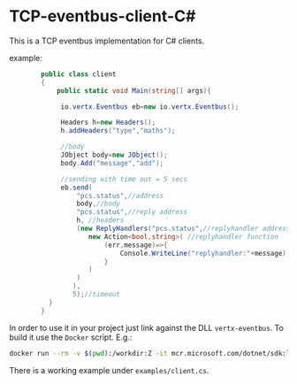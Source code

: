 # TCP-eventbus-client-C#

This is a TCP eventbus implementation for C# clients.

example:

```cs
        public class client
        {
            public static void Main(string[] args){

             io.vertx.Eventbus eb=new io.vertx.Eventbus();

             Headers h=new Headers();
             h.addHeaders("type","maths");

             //body
             JObject body=new JObject();
             body.Add("message","add");

             //sending with time out = 5 secs
             eb.send(
                 "pcs.status",//address
                 body,//body
                 "pcs.status",//reply address
                 h, //headers
                 (new ReplyHandlers("pcs.status",//replyhandler address
                    new Action<bool,string>( //replyhandler function
                        (err,message)=>{
                            Console.WriteLine("replyhandler:"+message);
                        }
                    )
                 )
                ),
                5);//timeout
          }
        }
```

In order to use it in your project just link against the DLL `vertx-eventbus`. To build it use the `Docker` script. E.g.:

```sh
docker run --rm -v $(pwd):/workdir:Z -it mcr.microsoft.com/dotnet/sdk:latest /workdir/vertx-eventbus/build.sh
```

There is a working example under `examples/client.cs`.
